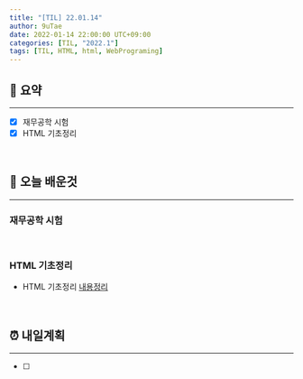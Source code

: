 ```yaml
---
title: "[TIL] 22.01.14"
author: 9uTae
date: 2022-01-14 22:00:00 UTC+09:00
categories: [TIL, "2022.1"]
tags: [TIL, HTML, html, WebPrograming]
---
```


## 🏁 요약

---

- [x] 재무공학 시험
- [x] HTML 기초정리

<br>

## 📑 오늘 배운것

---

### 재무공학 시험

<br>

### HTML 기초정리

- HTML 기초정리 [내용정리](https://9utae.github.io/posts/91-basic-html-2)

<br>

## ⏰ 내일계획

---

- [ ] 

<br>